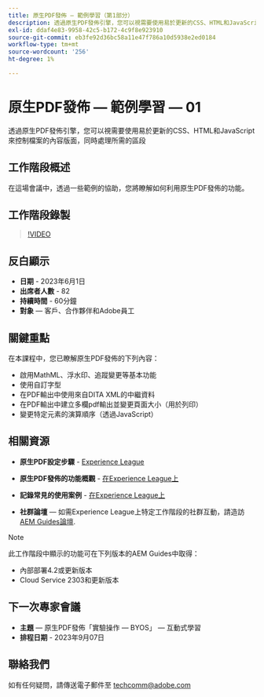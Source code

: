 ```yaml
---
title: 原生PDF發佈 — 範例學習（第1部分）
description: 透過原生PDF發佈引擎，您可以視需要使用易於更新的CSS、HTML和JavaScript來控制檔案的內容版面，同時處理所需的區段。
exl-id: ddaf4e83-9958-42c5-b172-4c9f8e923910
source-git-commit: eb3fe92d36bc58a11e47f786a10d5938e2ed0184
workflow-type: tm+mt
source-wordcount: '256'
ht-degree: 1%

---
```


# 原生PDF發佈 — 範例學習 — 01

透過原生PDF發佈引擎，您可以視需要使用易於更新的CSS、HTML和JavaScript來控制檔案的內容版面，同時處理所需的區段

## 工作階段概述

在這場會議中，透過一些範例的協助，您將瞭解如何利用原生PDF發佈的功能。

## 工作階段錄製

>[!VIDEO](https://video.tv.adobe.com/v/3420092/native-pdf-aem-guides?quality=12&learn=on)

## 反白顯示

- **日期** - 2023年6月1日
- **出席者人數** - 82
- **持續時間** - 60分鐘
- **對象**  — 客戶、合作夥伴和Adobe員工

## 關鍵重點

在本課程中，您已瞭解原生PDF發佈的下列內容：
- 啟用MathML、浮水印、追蹤變更等基本功能
- 使用自訂字型
- 在PDF輸出中使用來自DITA XML的中繼資料
- 在PDF輸出中建立多欄pdf輸出並變更頁面大小（用於列印）
- 變更特定元素的演算順序（透過JavaScript）


## 相關資源

- **原生PDF設定步驟** - [Experience League](https://experienceleague.adobe.com/docs/experience-manager-guides-learn/tutorials/knowledge-base/kb-articles/publishing/configuring-aem-environment-for-native-pdf-publishing.html?lang=en)

- **原生PDF發佈的功能概觀** - [在Experience League上](https://experienceleague.adobe.com/docs/experience-manager-guides-learn/tutorials/knowledge-base/expert-session/native-pdf-publishing-essentials-feb23.html?lang=en)

- **記錄常見的使用案例** - [在Experience League上](https://experienceleague.adobe.com/docs/experience-manager-guides-learn/tutorials/install-guide/on-prem-ig/output-gen-config/config-native-pdf-publish/content-styles/stylesheet.html?lang=en)

- **社群論壇**  — 如需Experience League上特定工作階段的社群互動，請造訪  [AEM Guides論壇](https://experienceleaguecommunities.adobe.com/t5/experience-manager-guides/bd-p/xml-documentation-discussions).

>[!NOTE]
>
> 此工作階段中顯示的功能可在下列版本的AEM Guides中取得：
> - 內部部署4.2或更新版本
> - Cloud Service 2303和更新版本

## 下一次專家會議

- **主題**  — 原生PDF發佈「實驗操作 — BYOS」 — 互動式學習
- **排程日期** - 2023年9月07日

## 聯絡我們

如有任何疑問，請傳送電子郵件至 <techcomm@adobe.com>
